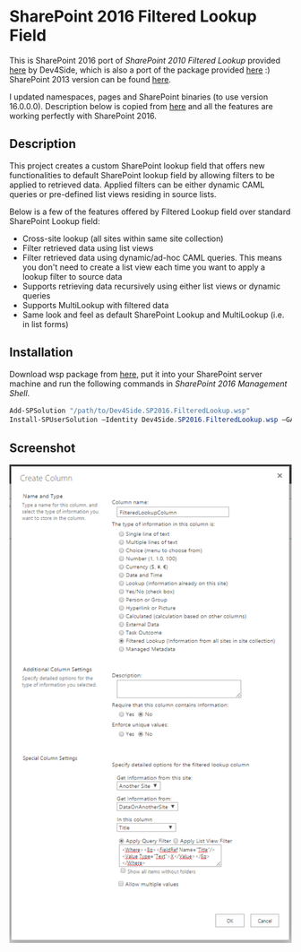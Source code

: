 # SharePoint 2016 Filtered Lookup Field

This is SharePoint 2016 port of *SharePoint 2010 Filtered Lookup* provided [here](http://sp2010filteredlookup.codeplex.com/) by Dev4Side, which is also a port of the package provided [here](http://filteredlookup.codeplex.com/) :) SharePoint 2013 version can be found [here](https://github.com/hasangok/sharepoint-2013-filtered-lookup-field).

I updated namespaces, pages and SharePoint binaries (to use version 16.0.0.0). Description below is copied from [here](http://filteredlookup.codeplex.com/) and all the features are working perfectly with SharePoint 2016.

## Description
This project creates a custom SharePoint lookup field that offers new functionalities to default SharePoint lookup field by allowing filters to be applied to retrieved data. Applied filters can be either dynamic CAML queries or pre-defined list views residing in source lists.

Below is a few of the features offered by Filtered Lookup field over standard SharePoint Lookup field:  
* Cross-site lookup (all sites within same site collection)
* Filter retrieved data using list views
* Filter retrieved data using dynamic/ad-hoc CAML queries. This means you don't need to create a list view each time you want to apply a lookup filter to source data
* Supports retrieving data recursively using either list views or dynamic queries
* Supports MultiLookup with filtered data
* Same look and feel as default SharePoint Lookup and MultiLookup (i.e. in list forms)

## Installation
Download wsp package from [here](https://github.com/hasangok/sharepoint-2016-filtered-lookup-field/releases), put it into your SharePoint server machine and run the following commands in *SharePoint 2016 Management Shell*.
```powershell
Add-SPSolution "/path/to/Dev4Side.SP2016.FilteredLookup.wsp"
Install-SPUserSolution –Identity Dev4Side.SP2016.FilteredLookup.wsp –GACDeployment
```

## Screenshot
![filtered_lookup_sp2016.png](https://raw.githubusercontent.com/hasangok/sharepoint-2016-filtered-lookup-field/master/filtered_lookup_sp2016.png)
